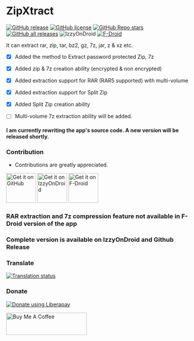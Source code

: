 # ZipXtract

[![GitHub release](https://img.shields.io/github/v/release/WirelessAlien/ZipXtract)](https://github.com/WirelessAlien/ZipXtract/releases/latest)
[![GitHub license](https://img.shields.io/github/license/WirelessAlien/ZipXtract)](https://github.com/WirelessAlien/ZipXtract/blob/master/License)
[![GitHub Repo stars](https://img.shields.io/github/stars/WirelessAlien/ZipXtract)](https://img.shields.io/github/stars/WirelessAlien/ZipXtract)
[![GitHub all releases](https://img.shields.io/github/downloads/WirelessAlien/ZipXtract/total)](https://img.shields.io/github/downloads/WirelessAlien/ZipXtract/total)
![IzzyOnDroid](https://img.shields.io/endpoint?url=https://apt.izzysoft.de/fdroid/api/v1/shield/com.wirelessalien.zipxtract)
[![F-Droid](https://img.shields.io/f-droid/v/com.wirelessalien.zipxtract?logo=F-Droid)](https://f-droid.org/packages/com.wirelessalien.zipxtract)

It can extract rar, zip, tar, bz2, gz, 7z, jar, z & xz etc.

- [x] Added the method to Extract password protected Zip, 7z

- [x] Added zip & 7z creation ability (encrypted & non encrypted)

- [x] Added extraction support for RAR (RAR5 supported) with multi-volume

- [x] Added extraction support for Split Zip

- [x] Added Split Zip creation ability


- [ ] Multi-volume 7z extraction ability will be added.

#### I am currently rewriting the app's source code. A new version will be released shortly.

### Contribution

* Contributions are greatly appreciated.

[<img src="https://github.com/WirelessAlien/ZipXtract/assets/121420261/3857dcf6-8560-4b1a-bfcd-0e12afa18b95"
    alt="Get it on GitHub"
    height="80">](https://github.com/WirelessAlien/ZipXtract/releases)
[<img src="https://gitlab.com/IzzyOnDroid/repo/-/raw/master/assets/IzzyOnDroid.png"
     alt="Get it on IzzyOnDroid"
     height="80">](https://apt.izzysoft.de/fdroid/index/apk/com.wirelessalien.zipxtract/)
[<img src="https://fdroid.gitlab.io/artwork/badge/get-it-on.png"
    alt="Get it on F-Droid"
    height="80">](https://f-droid.org/en/packages/com.wirelessalien.zipxtract/)



###  RAR extraction and 7z compression feature not available in F-Droid version of the app
###  Complete version is available on IzzyOnDroid and Github Release

### Translate

<a href="https://hosted.weblate.org/engage/zipxtract/">
<img src="https://hosted.weblate.org/widget/zipxtract/translate/multi-auto.svg" alt="Translation status" />
</a>

### Donate 

<noscript><a href="https://liberapay.com/WirelessAlien/donate"><img alt="Donate using Liberapay" src="https://liberapay.com/assets/widgets/donate.svg"></a></noscript>  

<a href="https://www.buymeacoffee.com/wirelessalien" target="_blank"><img src="https://cdn.buymeacoffee.com/buttons/v2/default-blue.png" alt="Buy Me A Coffee" style="height: 60px !important;width: 217px !important;" ></a>
